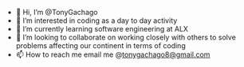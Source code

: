 - 👋 Hi, I’m @TonyGachago
- 👀 I’m interested in coding as a day to day activity
- 🌱 I’m currently learning software engineering at ALX 
- 💞️ I’m looking to collaborate on working closely with others to solve problems affecting our continent in terms of coding
- 📫 How to reach me email me @tonygachago8@gmail.com

<!---
TonyGachago/TonyGachago is a ✨ special ✨ repository because its `README.md` (this file) appears on your GitHub profile.
You can click the Preview link to take a look at your changes.
--->
